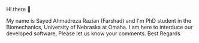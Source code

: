 Hi there 👋 

My name is Sayed Ahmadreza Razian (Farshad) and I'm PhD student in the Biomechanics, University of Nebraska at Omaha.
I am here to interduce our developed software, Please let us know your comments.
Best Regards


<!---
uno-cardiovascular-biomechanics-lab/uno-cardiovascular-biomechanics-lab is a ✨ special ✨ repository because its `README.md` (this file) appears on your GitHub profile.
You can click the Preview link to take a look at your changes.
--->
